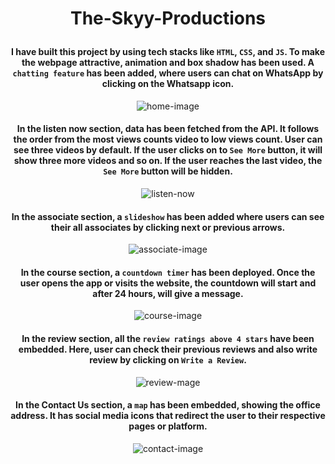 # <p align="center">The-Skyy-Productions</P>

<div align="center">

#### <p>I have built this project by using tech stacks like `HTML`, `CSS`, and `JS`. To make the webpage attractive, animation and box shadow has been used. A `chatting feature` has been added, where users can chat on WhatsApp by clicking on the Whatsapp icon.</p>

![home-image](https://user-images.githubusercontent.com/86405170/175525259-da173e6c-7e0d-43ea-81e0-ea282910d82e.PNG)

#### <p>In the listen now section, data has been fetched from the API. It follows the order from the most views counts video to low views count. User can see three videos by default. If the user clicks on to `See More` button, it will show three more videos and so on. If the user reaches the last video, the `See More` button will be hidden.</P>

![listen-now](https://user-images.githubusercontent.com/86405170/175525894-3c83633d-bd7e-470b-86ef-c60c6dbcc2b0.PNG)

#### <p>In the associate section, a `slideshow` has been added where users can see their all associates by clicking next or previous arrows.</P>

![associate-image](https://user-images.githubusercontent.com/86405170/175528404-518a7b2d-20f6-4a02-893f-527237e917e5.PNG)

#### <p>In the course section, a `countdown timer` has been deployed. Once the user opens the app or visits the website, the countdown will start and after 24 hours, will give a message. </P>

![course-image](https://user-images.githubusercontent.com/86405170/175530082-35c6338b-6d18-4cf4-a3f9-a85973cb3c07.PNG)

#### <p>In the review section, all the `review ratings above 4 stars` have been embedded. Here, user can check their previous reviews and also write review by clicking on `Write a Review`.</P>

![review-mage](https://user-images.githubusercontent.com/86405170/175530571-01dce1dd-62ee-40ae-9c36-53879fe28130.PNG)

#### <p>In the Contact Us section, a `map` has been embedded, showing the office address. It has social media icons that redirect the user to their respective pages or platform.</P>

![contact-image](https://user-images.githubusercontent.com/86405170/175536564-a08bf86d-0d4e-46e4-9782-0a5d6ed6320a.PNG)<div/>
